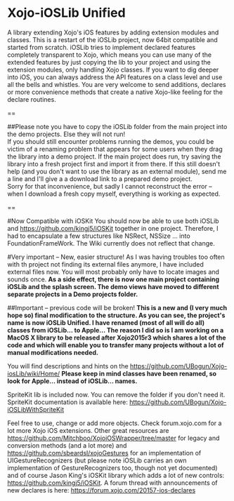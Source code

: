 Xojo-iOSLib Unified
===========

A library extending Xojo's iOS features by adding extension modules and classes.
This is a restart of the iOSLib project, now 64bit compatible and started from scratch. 
iOSLib tries to implement declared features completely transparent to Xojo, which means you can use many of the extended features by just copying the lib to your project and using the extension modules, only handling Xojo classes.
If you want to dig deeper into iOS, you can always address the API features on a class level and use all the bells and whistles.
You are very welcome to send additions, declares or more convenience methods that create a native Xojo-like feeling for the declare routines.
  
==

##Please note you have to copy the iOSLib folder from the main project into the demo projects. Else they will not run!  
If you should still encounter problems running the demos, you could be victim of a renaming problem that appears for some users when they drag the library into a demo project. If the main project does run, try saving the library into a fresh project first and import it from there. If this still doesn't help (and you don't want to use the library as an external module), send me a line and I'll give a a download link to a prepared demo project.  
Sorry for that inconvenience, but sadly I cannot reconstruct the error – when I download a fresh copy myself, everything is working as expected.  
  
==

#Now Compatible with iOSKit
You should now be able to use both iOSLib and https://github.com/kingj5/iOSKit together in one project. Therefore, I had to encapsulate a few structures like NSRect, NSSize … into FoundationFrameWork. The Wiki currently does not reflect that change.  

#Very important – New, easier structure!
As I was having troubles too often with th project not finding its external files anymore, I have included external files now. You will most probably only have to locate images and sounds once.
**As a side effect, there is now one main project containing iOSLib and the splash screen. The demo views have moved to different separate projects in a Demo projects folder.**  


##Important – previous code will be broken!
**This is a new and (I very much hope so) final modification to the structure. As you can see, the project's name is now iOSLib Unified. I have renamed (most of all will do all) classes from iOSLib… to Apple… The reason I did so is I am working on a MacOS X library to be released after Xojo2015r3 which shares a lot of the code and which will enable you to transfer many projects without a lot of manual modifications needed.**

You will find descriptions and hints on the https://github.com/UBogun/Xojo-iosLib/wiki/Home/
**Please keep in mind classes have been renamed, so look for Apple… instead of iOSLib… names.**

SpriteKit lib is included now. You can remove the folder if you don't need it. SpriteKit documentation is available here: https://github.com/UBogun/Xojo-iOSLibWithSpriteKit

Feel free to use, change or add more objects. Check forum.xojo.com for a lot more Xojo iOS extensions.
Other great resources are https://github.com/Mitchboo/XojoiOSWrapper/tree/master for legacy and conversion methods (and a lot more) and https://github.com/sbeardsl/xojoGestures for an implementation of UIGestureRecognizers (but please note iOSLib carries an own implementation of GestureRecognizers too, though not yet documented) and of course Jason King's iOSKit library which adds a lot of new controls: https://github.com/kingj5/iOSKit. 
A forum thread with announcements of new declares is here: https://forum.xojo.com/20157-ios-declares
